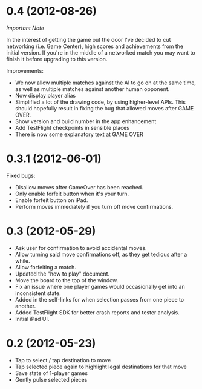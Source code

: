 0.4 (2012-08-26)
================

*Important Note*

In the interest of getting the game out the door I've decided to cut
networking (i.e. Game Center), high scores and achievements from the
initial version. If you're in the middle of a networked match you may
want to finish it before upgrading to this version.

Improvements:

* We now allow multiple matches against the AI to go on at the same time, as well as multiple matches against another human opponent.
* Now display player alias
* Simplified a lot of the drawing code, by using higher-level APIs. This should hopefully result in fixing the bug that allowed moves after GAME OVER.
* Show version and build number in the app enhancement
* Add TestFlight checkpoints in sensible places
* There is now some explanatory text at GAME OVER

0.3.1 (2012-06-01)
==================

Fixed bugs:

* Disallow moves after GameOver has been reached.
* Only enable forfeit button when it's your turn.
* Enable forfeit button on iPad.
* Perform moves immediately if you turn off move confirmations.

0.3 (2012-05-29)
================

* Ask user for confirmation to avoid accidental moves.
* Allow turning said move confirmations off, as they get tedious after a while.
* Allow forfeiting a match.
* Updated the "how to play" document.
* Move the board to the top of the window.
* Fix an issue where one player games would occasionally get into an inconsistent state.
* Added in the self-links for when selection passes from one piece to another.
* Added TestFlight SDK for better crash reports and tester analysis.
* Initial iPad UI.


0.2 (2012-05-23)
================

* Tap to select / tap destination to move
* Tap selected piece again to highlight legal destinations for that move
* Save state of 1-player games
* Gently pulse selected pieces
